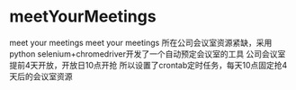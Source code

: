 # meetYourMeetings
meet your meetings
meet your meetings
所在公司会议室资源紧缺，采用python selenium+chromedriver开发了一个自动预定会议室的工具
公司会议室提前4天开放，开放日10点开抢
所以设置了crontab定时任务，每天10点固定抢4天后的会议室资源
